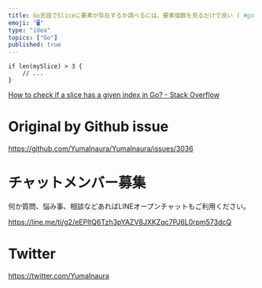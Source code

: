```yaml
---
title: Go言語でSliceに要素が存在するか調べるには、要素個数を見るだけで良い ( #go : Error:  slice index out 
emoji: "🖥"
type: "idea"
topics: ["Go"]
published: true
---
```


```golang
if len(mySlice) > 3 {
    // ...
}
```

[How to check if a slice has a given index in Go? - Stack Overflow](https://stackoverflow.com/questions/27252152/how-to-check-if-a-slice-has-a-given-index-in-go)

# Original by Github issue

https://github.com/YumaInaura/YumaInaura/issues/3036








<!-- Update From Qiita API -->

# チャットメンバー募集


何か質問、悩み事、相談などあればLINEオープンチャットもご利用ください。

https://line.me/ti/g2/eEPltQ6Tzh3pYAZV8JXKZqc7PJ6L0rpm573dcQ





# Twitter


https://twitter.com/YumaInaura


<!-- Update From Qiita API -->


